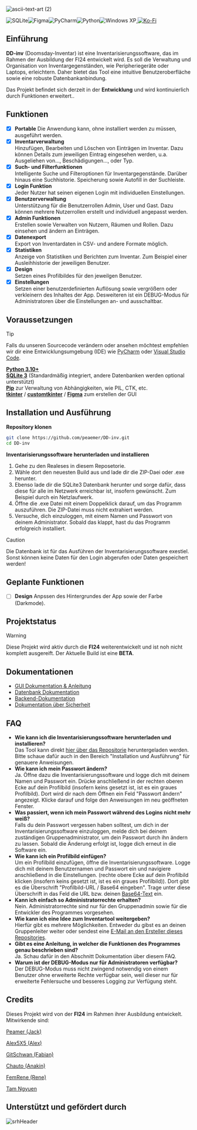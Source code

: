 ![ascii-text-art (2)](https://github.com/user-attachments/assets/c5ef3ba3-cc7c-4b30-83e2-1dbabcb4167e)

![SQLite](https://img.shields.io/badge/sqlite-%2307405e.svg?style=for-the-badge&logo=sqlite&logoColor=white)![Figma](https://img.shields.io/badge/figma-%23F24E1E.svg?style=for-the-badge&logo=figma&logoColor=white)![PyCharm](https://img.shields.io/badge/pycharm-143?style=for-the-badge&logo=pycharm&logoColor=black&color=black&labelColor=green)![Python](https://img.shields.io/badge/python-3670A0?style=for-the-badge&logo=python&logoColor=ffdd54)![Windows XP](https://img.shields.io/badge/Windows%20xp-003399?style=for-the-badge&logo=windowsxp&logoColor=white)<a href="https://ko-fi.com/dd_inv" target="_blank">
  <img src="https://img.shields.io/badge/Ko--fi-F16061?style=for-the-badge&logo=ko-fi&logoColor=white" alt="Ko-Fi"></a>

## Einführung

**DD-inv** (Doomsday-Inventar) ist eine Inventarisierungssoftware, das im Rahmen der Ausbildung der FI24 entwickelt wird. Es soll die Verwaltung und Organisation von Inventargegenständen, wie Peripheriegeräte oder Laptops, erleichtern. Daher bietet das Tool eine intuitive Benutzeroberfläche sowie eine robuste Datenbankanbindung.

Das Projekt befindet sich derzeit in der **Entwicklung** und wird kontinuierlich durch Funktionen erweitert.. 

## Funktionen

- [x] **Portable** Die Anwendung kann, ohne installiert werden zu müssen, ausgeführt werden. 
- [x] **Inventarverwaltung**<br/> Hinzufügen, Bearbeiten und Löschen von Einträgen im Inventar. Dazu können Details zum jeweiligen Eintrag eingesehen werden, u.a. Ausgeliehen von..., Beschädigungen..., oder Typ.
- [x] **Such- und Filterfunktionen**<br/> Intelligente Suche und Filteroptionen für Inventargegenstände. Darüber hinaus eine Suchhistorie. Speicherung sowie Autofill in der Suchleiste.
- [x] **Login Funktion**<br/> Jeder Nutzer hat seinen eigenen Login mit individuellen Einstellungen. 
- [x] **Benutzerverwaltung**<br/> Unterstützung für die Benutzerrollen Admin, User und Gast. Dazu können mehrere Nutzerrollen erstellt und individuell angepasst werden. 
- [x] **Admin Funktionen**<br/> Erstellen sowie Verwalten von Nutzern, Räumen und Rollen. Dazu einsehen und ändern an Einträgen.
- [x] **Datenexport**<br/> Export von Inventardaten in CSV- und andere Formate möglich.
- [x] **Statistiken**<br/> Anzeige von Statistiken und Berichten zum Inventar. Zum Beispiel einer Ausleihhistorie der jeweiligen Benutzer.
- [x] **Design**<br/> Setzen eines Profilbildes für den jeweilgen Benutzer.
- [x] **Einstellungen**<br/> Setzen einer benutzerdefinierten Auflösung sowie vergrößern oder verkleinern des Inhaltes der App. Desweiteren ist ein DEBUG-Modus für Administratoren über die Einstellungen an- und ausschaltbar.  

## Voraussetzungen

> [!TIP]
> Falls du unseren Sourcecode verändern oder ansehen möchtest empfehlen wir dir eine Entwicklungsumgebung (IDE) wie [PyCharm](https://www.jetbrains.com/de-de/pycharm/) oder [Visual Studio Code](https://code.visualstudio.com/).

[**Python 3.10+**](https://www.python.org/downloads/windows/)<br/>
[**SQLite 3**](https://www.sqlite.org/) (Standardmäßig integriert, andere Datenbanken werden optional unterstützt)<br/>
[**Pip**](https://pypi.org/project/pip/) zur Verwaltung von Abhängigkeiten, wie PIL, CTK, etc.<br/>
[**tkinter**](https://docs.python.org/3/library/tkinter.html) / [**customtkinter**](https://customtkinter.tomschimansky.com/) / [**Figma**](https://www.figma.com/) zum erstellen der GUI

## Installation und Ausführung

**Repository klonen**
   ```bash
   git clone https://github.com/peaemer/DD-inv.git
   cd DD-inv
   `````````
**Inventarisierungssoftware herunterladen und installieren**
1. Gehe zu den Realeses in diesem Reposetorie.
2. Wähle dort den neuesten Build aus und lade dir die ZIP-Daei oder .exe herunter.
3. Ebenso lade dir die SQLite3 Datenbank herunter und sorge dafür, dass diese für alle im Netzwerk erreichbar ist, insofern gewünscht. Zum Beispiel durch ein Netzlaufwerk.
4. Öffne die .exe Datei mit einem Doppelklick darauf, um das Programm auszuführen. Die ZIP-Datei muss nicht extrahiert werden.
5. Versuche, dich einzuloggen, mit einem Namen und Passwort von deinem Administrator. Sobald das klappt, hast du das Programm erfolgreich installiert.
  > [!CAUTION]
  > Die Datenbank ist für das Ausführen der Inventarisierungssoftware exestiel. Sonst können keine Daten für den Login abgerufen oder Daten gespeichert werden! 
   
## Geplante Funktionen

- [ ] **Design** Anpssen des Hintergrundes der App sowie der Farbe (Darkmode).<br/>

## Projektstatus

> [!WARNING]
> Diese Projekt wird aktiv durch die **FI24** weiterentwickelt und ist noh nicht komplett ausgereift. Der Aktuelle Build ist eine **BETA**.

## Dokumentationen

- [GUI Dokumentation & Anleitung](https://docs.google.com/document/d/1cw-v-YGeTcAKWmvS_XI-Pzev7BLqxlVeBSGfPffx408/edit?tab=t.0#heading=h.vyzxfk53efur)
- [Datenbank Dokumentation](https://docs.google.com/document/d/1JMGLcfbs8KzxF_zfKBePersd-7iInHD2hQcOE3sAdLk/edit?tab=t.0#heading=h.nhkrx8i5d2i6)
- [Backend-Dokumentation](https://docs.google.com/document/d/1rMJOXEmr451v6wGJ2xgywId04x6mYY_t/edit?usp=sharing&ouid=113027422610141400771&rtpof=true&sd=true)
- [Dokumentation über Sicherheit]()

## FAQ

- **Wie kann ich die Inventarisierungssoftware herunterladen und installieren?**<br/> Das Tool kann direkt [hier über das Repositorie](https://github.com/peaemer/DD-inv/releases/latest) heruntergeladen werden. Bitte schaue dafür auch in den Bereich "Installation und Ausführung" für genauere Anweisungen. 
- **Wie kann ich mein Passwort ändern?**<br/> Ja. Öffne dazu die Inventarisierungssoftware und logge dich mit deinem Namen und Passwort ein. Drücke anschließend in der rechten oberen Ecke auf dein Profilbild (insofern keins gesetzt ist, ist es ein graues Profilbild). Dort wird dir nach dem Öffnen ein Feld "Passwort ändern" angezeigt. Klicke darauf und folge den Anweisungen im neu geöffneten Fenster. 
- **Was passiert, wenn ich mein Passwort während des Logins nicht mehr weiß?**<br/> Falls du dein Passwort vergessen haben solltest, um dich in der Inventarisierungssoftware einzuloggen, melde dich bei deinem zuständigen Gruppenadministrator, um dein Passwort durch ihn ändern zu lassen. Sobald die Änderung erfolgt ist, logge dich erneut in die Software ein.  
- **Wie kann ich ein Profilbild einfügen?**<br/>Um ein Profilbild einzufügen, öffne die Inventarisierungssoftware. Logge dich mit deinem Benutzernamen und Passwort ein und navigiere anschließend in die Einstellungen.  (rechte obere Ecke auf dein Profilbild klicken (insofern keins gesetzt ist, ist es ein graues Profilbild)). Dort gibt es die Überschrift "Profilbild-URL / Base64 eingeben". Trage unter diese Überschrift in das Feld die URL bzw. deinen [Base64-Text](https://base64.guru/converter/encode/image/png) ein.
- **Kann ich einfach so Administratorrechte erhalten?**<br/> Nein. Administratorrechte sind nur für den Gruppenadmin sowie für die Entwickler des Programmes vorgesehen. 
- **Wie kann ich eine Idee zum Inventartool weitergeben?**<br/> Hierfür gibt es mehrere Möglichkeiten. Entweder du gibst es an deinen Gruppenleiter weiter oder sendest eine [E-Mail an den Ersteller dieses Repositories](mailto:Jack-Mike.Saering@srhk.de).
- **Gibt es eine Anleitung, in welcher die Funktionen des Programmes genau beschrieben sind?**<br/> Ja. Schau dafür in den Abschnitt Dokumentation über diesem FAQ.
- **Warum ist der DEBUG-Modus nur für Administratoren verfügbar?**<br/> Der DEBUG-Modus muss nicht zwingend notwendig von einem Benutzer ohne erweiterte Rechte verfügbar sein, weil dieser nur für erweiterte Fehlersuche und besseres Logging zur Verfügung steht.

## Credits

Dieses Projekt wird von der **FI24** im Rahmen ihrer Ausbildung entwickelt. Mitwirkende sind:

[Peamer (Jack)](https://github.com/peaemer/)

[Alex5X5 (Alex)](https://github.com/Alex5X5)

[GitSchwan (Fabian)](https://github.com/GitSchwan)

[Chauto (Anakin)](https://github.com/Chautoo)

[FemRene (Rene)](https://github.com/FemRene)

[Tam Ngyuen]()

## Unterstützt und gefördert durch 

![srhHeader](https://github.com/user-attachments/assets/7592aeef-c2d3-40f3-b446-e0a64a8f632e)
